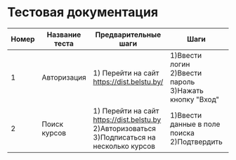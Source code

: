 # Тестовая документация
| Номер | Название теста | Предварительные шаги | Шаги     | Ожидаемый результат | Результат | Описание | Скриншот |
| ----- | -------------- | -------------------- | -------- | ------------------- | --------- | -------- | -------- |
| 1 | Авторизация | 1) Перейти на сайт https://dist.belstu.by/ | 1)Ввести логин<br>2)Ввести пароль<br>3)Нажать кнопку "Вход" | Вход в аккаунт | Успешно | - | <image src="test1.jpg" alt="Ошибка загрузки"> |
| 2 | Поиск курсов | 1) Перейти на сайт https://dist.belstu.by<br>2)Авторизоваться<br>3)Подписаться на несколько курсов | 1)Ввести данные в поле поиска<br>2)Подтвердить | Сработавший поиск | Успешно | - | <image src="test2.jpg" alt="Ошибка загрузки"> |

